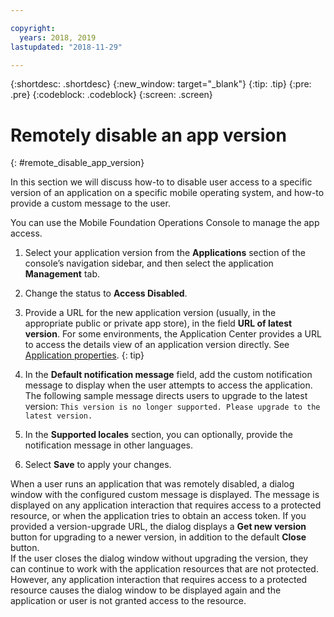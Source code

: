 ```yaml
---

copyright:
  years: 2018, 2019
lastupdated: "2018-11-29"

---
```


{:shortdesc: .shortdesc}
{:new_window: target="_blank"}
{:tip: .tip}
{:pre: .pre}
{:codeblock: .codeblock}
{:screen: .screen}

# Remotely disable an app version
{: #remote_disable_app_version}

In this section we will discuss how-to to disable user access to a specific version of an application on a specific mobile operating system, and how-to provide a custom message to the user.

You can use the Mobile Foundation Operations Console to manage the app access.

1. Select your application version from the **Applications** section of the console’s navigation sidebar, and then select the application **Management** tab.
2. Change the status to **Access Disabled**.
3. Provide a URL for the new application version (usually, in the appropriate public or private app store), in the field **URL of latest version**. 
   For some environments, the Application Center provides a URL to access the details view of an application version directly. See [Application properties](https://mobilefirstplatform.ibmcloud.com/tutorials/en/foundation/8.0/appcenter/appcenter-console/#application-properties).
   {: tip}

4. In the **Default notification message** field, add the custom notification message to display when the user attempts to access the application. The following sample message directs users to upgrade to the latest version:
   `This version is no longer supported. Please upgrade to the latest version.`
5. In the **Supported locales** section, you can optionally, provide the notification message in other languages.
6. Select **Save** to apply your changes.

When a user runs an application that was remotely disabled, a dialog window with the configured custom message is displayed. The message is displayed on any application interaction that requires access to a protected resource, or when the application tries to obtain an access token. If you provided a version-upgrade URL, the dialog displays a **Get new version** button for upgrading to a newer version, in addition to the default **Close** button. <br/>
If the user closes the dialog window without upgrading the version, they can continue to work with the application resources that are not protected. However, any application interaction that requires access to a protected resource causes the dialog window to be displayed again and the application or user is not granted access to the resource.


